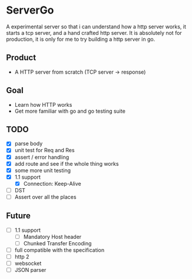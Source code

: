 # ServerGo
A experimental server so that i can understand how a http server works, it starts a tcp server, and a hand crafted http server. 
It is absolutely not for production, it is only for me to try building a http server in go.

## Product
- A HTTP server from scratch (TCP server -> response)

## Goal
- Learn how HTTP works
- Get more familiar with go and go testing suite

## TODO
- [x] parse body
- [x] unit test for Req and Res 
- [x] assert / error handling
- [x] add route and see if the whole thing works 
- [x] some more unit testing
- [x] 1.1 support
  - [x] Connection: Keep-Alive
- [ ] DST
- [ ] Assert over all the places

## Future
- [ ] 1.1 support
  - [ ] Mandatory Host header
  - [ ] Chunked Transfer Encoding
- [ ] full compatible with the specification
- [ ] http 2
- [ ] websocket
- [ ] JSON parser
